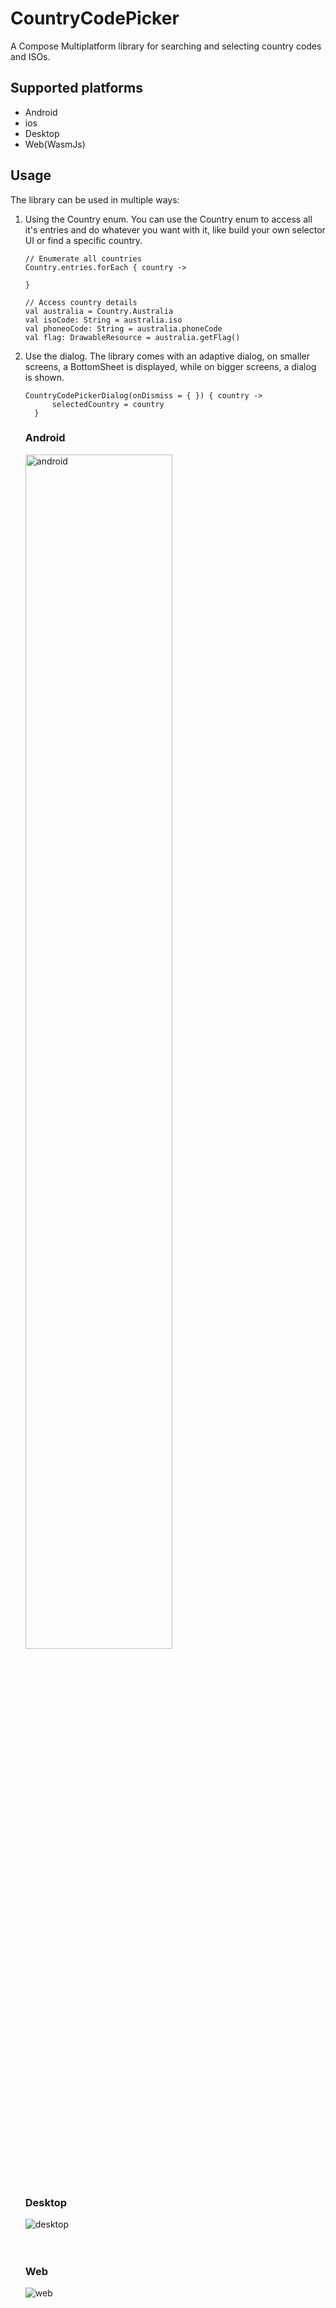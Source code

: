 # CountryCodePicker

A Compose Multiplatform library for searching and selecting country codes and ISOs.

## Supported platforms

- Android
- ios
- Desktop
- Web(WasmJs)

## Usage

The library can be used in multiple ways:

1. Using the Country enum. You can use the Country enum to access all it's entries
   and do whatever you want with it, like build your own selector UI or find a specific country.
    ```
   // Enumerate all countries
   Country.entries.forEach { country ->

    }

    // Access country details
    val australia = Country.Australia
    val isoCode: String = australia.iso
    val phoneoCode: String = australia.phoneCode
    val flag: DrawableResource = australia.getFlag()
   ```
2. Use the dialog. The library comes with an adaptive dialog, on smaller screens, a BottomSheet is displayed,
   while on bigger screens, a dialog is shown.
   ```
   CountryCodePickerDialog(onDismiss = { }) { country ->
         selectedCountry = country
     }
   ```
   ### Android
   <img src="screenshots/country_code_picker_android.png" height="70%" alt="android">
   <br>
   <br>
   <br>

   ### Desktop
   <img src="screenshots/country_code_picker_desktop.png" alt="desktop">
   <br>
   <br>
   <br>

   ### Web
   <img src="screenshots/country_code_picker_web.png" alt="web">



